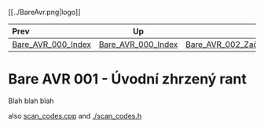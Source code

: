 [[../BareAvr.png|logo]]

| Prev | Up | Next |
| :--- | :---: | ---: |
| [Bare_AVR_000_Index](../) | [Bare_AVR_000_Index](../) | [Bare_AVR_002_Začínám](../Bare_AVR_002_Začínám) |

# Bare AVR 001 - Úvodní zhrzený rant

Blah blah blah

also [scan_codes.cpp](scan_codes.cpp) and [./scan_codes.h](./scan_codes.h) 

